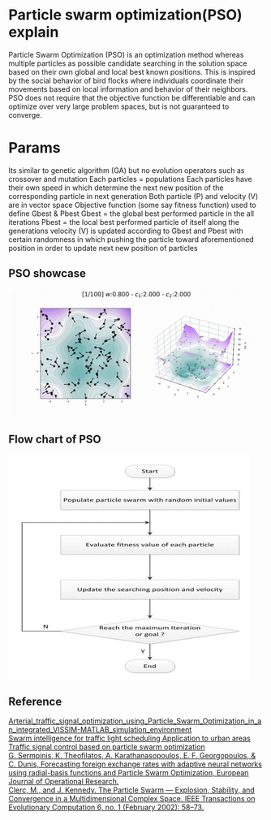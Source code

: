 # Particle swarm optimization(PSO) explain
Particle Swarm Optimization (PSO) is an optimization method whereas multiple particles as possible candidate searching in the solution space based on their own global and local best known positions. This is inspired by the social behavior of bird flocks where individuals coordinate their movements based on local information and behavior of their neighbors. 
PSO does not require that the objective function be differentiable and can optimize over very large problem spaces, but is not guaranteed to converge.

# Params
Its similar to genetic algorithm (GA) but no evolution operators such as crossover and mutation
Each particles = populations
Each particles have their own speed in which determine the next new position of the corresponding particle in next generation
Both particle (P) and velocity (V) are in vector space
Objective function (some say fitness function) used to define Gbest & Pbest
Gbest = the global best performed particle in the all iterations
Pbest = the local best performed particle of itself along the generations
velocity (V) is updated according to Gbest and Pbest with certain randomness in which pushing the particle toward aforementioned position in order to update next new position of particles

## PSO showcase
![PSO](./details/PSO_showcase.gif) 

## Flow chart of PSO
![Flow](./details/Flow_chart_of_PSO.png) 

## Reference
[Arterial_traffic_signal_optimization_using_Particle_Swarm_Optimization_in_an_integrated_VISSIM-MATLAB_simulation_environment](https://ieeexplore.ieee.org/document/7795641)<br />
[Swarm intelligence for traffic light scheduling Application to urban areas](https://www.sciencedirect.com/science/article/abs/pii/S0952197611000777)<br />
[Traffic signal control based on particle swarm optimization](https://www.researchgate.net/publication/287022845_Traffic_signal_control_based_on_particle_swarm_optimization)<br />
[G. Sermpinis, K. Theofilatos, A. Karathanasopoulos, E. F. Georgopoulos, & C. Dunis, Forecasting foreign exchange rates with adaptive neural networks using radial-basis functions and Particle Swarm Optimization, European Journal of Operational Research.](https://econpapers.repec.org/article/eeeejores/v_3a225_3ay_3a2013_3ai_3a3_3ap_3a528-540.htm)<br />
[Clerc, M., and J. Kennedy. The Particle Swarm — Explosion, Stability, and Convergence in a Multidimensional Complex Space. IEEE Transactions on Evolutionary Computation 6, no. 1 (February 2002): 58–73.](https://ieeexplore.ieee.org/document/985692)<br />

